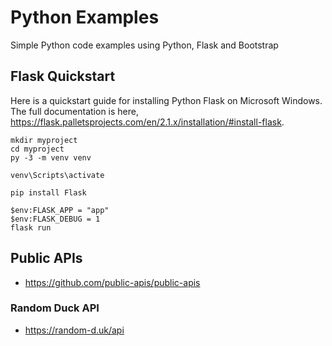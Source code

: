 # Python Examples

Simple Python code examples using Python, Flask and Bootstrap

## Flask Quickstart

Here is a quickstart guide for installing Python Flask on Microsoft Windows. The full documentation is here, <a href="https://flask.palletsprojects.com/en/2.1.x/installation/#install-flask">https://flask.palletsprojects.com/en/2.1.x/installation/#install-flask</a>.

```
mkdir myproject
cd myproject
py -3 -m venv venv

venv\Scripts\activate

pip install Flask

$env:FLASK_APP = "app"
$env:FLASK_DEBUG = 1
flask run
```

## Public APIs
* https://github.com/public-apis/public-apis

### Random Duck API
* https://random-d.uk/api